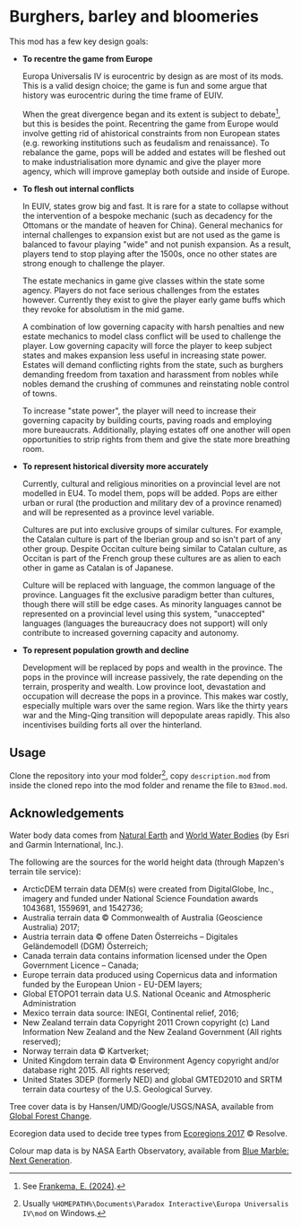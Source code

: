 # Burghers, barley and bloomeries

This mod has a few key design goals:

- **To recentre the game from Europe**

    Europa Universalis IV is eurocentric by design as are most of its mods.
    This is a valid design choice;
    the game is fun and some argue that history was eurocentric during the time frame of EUIV.

    When the great divergence began and its extent is subject to debate[^divergence], but this is besides the point.
    Recentring the game from Europe would involve getting rid of ahistorical constraints from non European states (e.g. reworking institutions such as feudalism and renaissance).
    To rebalance the game, pops will be added and estates will be fleshed out to make industrialisation more dynamic and give the player more agency, which will improve gameplay both outside and inside of Europe.

[^divergence]: See [Frankema, E. (2024)](https://doi.org/10.1111/joes.12609).

- **To flesh out internal conflicts**

    In EUIV, states grow big and fast.
    It is rare for a state to collapse without the intervention of a bespoke mechanic (such as decadency for the Ottomans or the mandate of heaven for China).
    General mechanics for internal challenges to expansion exist but are not used as the game is balanced to favour playing "wide" and not punish expansion.
    As a result, players tend to stop playing after the 1500s, once no other states are strong enough to challenge the player.

    The estate mechanics in game give classes within the state some agency.
    Players do not face serious challenges from the estates however.
    Currently they exist to give the player early game buffs which they revoke for absolutism in the mid game.

    A combination of low governing capacity with harsh penalties and new estate mechanics to model class conflict will be used to challenge the player.
    Low governing capacity will force the player to keep subject states and makes expansion less useful in increasing state power.
    Estates will demand conflicting rights from the state, such as burghers demanding freedom from taxation and harassment from nobles while nobles demand the crushing of communes and reinstating noble control of towns.

    To increase "state power", the player will need to increase their governing capacity by building courts, paving roads and employing more bureaucrats.
    Additionally, playing estates off one another will open opportunities to strip rights from them and give the state more breathing room.

- **To represent historical diversity more accurately**

    Currently, cultural and religious minorities on a provincial level are not modelled in EU4.
    To model them, pops will be added.
    Pops are either urban or rural (the production and military dev of a province renamed) and will be represented as a province level variable.

    Cultures are put into exclusive groups of similar cultures.
    For example, the Catalan culture is part of the Iberian group and so isn't part of any other group.
    Despite Occitan culture being similar to Catalan culture, as Occitan is part of the French group these cultures are as alien to each other in game as Catalan is of Japanese.

    Culture will be replaced with language, the common language of the province.
    Languages fit the exclusive paradigm better than cultures, though there will still be edge cases.
    As minority languages cannot be represented on a provincial level using this system, "unaccepted" languages (languages the bureaucracy does not support) will only contribute to increased governing capacity and autonomy.

- **To represent population growth and decline**

    Development will be replaced by pops and wealth in the province.
    The pops in the province will increase passively, the rate depending on the terrain, prosperity and wealth.
    Low province loot, devastation and occupation will decrease the pops in a province.
    This makes war costly, especially multiple wars over the same region.
    Wars like the thirty years war and the Ming-Qing transition will depopulate areas rapidly.
    This also incentivises building forts all over the hinterland.

## Usage

Clone the repository into your mod folder[^modfolder], copy `description.mod` from inside the cloned repo into the mod folder and rename the file to `B3mod.mod`.

[^modfolder]: Usually `%HOMEPATH%\Documents\Paradox Interactive\Europa Universalis IV\mod` on Windows.

## Acknowledgements

Water body data comes from [Natural Earth](naturalearthdata.com) and [World Water Bodies](https://www.arcgis.com/home/item.html?id=e750071279bf450cbd510454a80f2e63) (by Esri and Garmin International, Inc.).

The following are the sources for the world height data (through Mapzen's terrain tile service):
* ArcticDEM terrain data DEM(s) were created from DigitalGlobe, Inc., imagery and funded under National Science Foundation awards 1043681, 1559691, and 1542736;
* Australia terrain data © Commonwealth of Australia (Geoscience Australia) 2017;
* Austria terrain data © offene Daten Österreichs – Digitales Geländemodell (DGM) Österreich;
* Canada terrain data contains information licensed under the Open Government Licence – Canada;
* Europe terrain data produced using Copernicus data and information funded by the European Union - EU-DEM layers;
* Global ETOPO1 terrain data U.S. National Oceanic and Atmospheric Administration
* Mexico terrain data source: INEGI, Continental relief, 2016;
* New Zealand terrain data Copyright 2011 Crown copyright (c) Land Information New Zealand and the New Zealand Government (All rights reserved);
* Norway terrain data © Kartverket;
* United Kingdom terrain data © Environment Agency copyright and/or database right 2015. All rights reserved;
* United States 3DEP (formerly NED) and global GMTED2010 and SRTM terrain data courtesy of the U.S. Geological Survey.

Tree cover data is by Hansen/UMD/Google/USGS/NASA, available from [Global Forest Change](https://glad.earthengine.app/view/global-forest-change).

Ecoregion data used to decide tree types from [Ecoregions 2017](https://ecoregions.appspot.com/) © Resolve.

Colour map data is by NASA Earth Observatory, available from [Blue Marble: Next Generation](https://earthobservatory.nasa.gov/features/BlueMarble).
